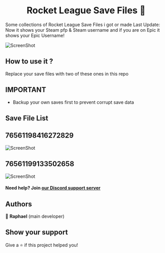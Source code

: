 <h1 align="center">Rocket League Save Files 📜</h1>

Some collections of Rocket League Save Files i got or made
Last Update: Now it shows your Steam pfp & Steam username and if you are on Epic it shows your Epic Username!


![ScreenShot](https://cdn.discordapp.com/attachments/1036859677151072339/1039877283739082803/rl_series_favorites_june2021_16x9.309bf22bd29c2e411e9dd8eb07575bb1.png)


## How to use it ?

Replace your save files with two of these ones in this repo

## IMPORTANT

- Backup your own saves first to prevent corrupt save data

## Save File List

## 76561198416272829
![ScreenShot](https://cdn.discordapp.com/attachments/1036859677151072339/1039878302871068702/Screenshot_168.png)

## 76561199133502658
![ScreenShot](https://cdn.discordapp.com/attachments/1036859677151072339/1039879278575239289/Screenshot_169.png)

#### Need help? Join [our Discord support server](https://discord.gg/RJSVxe9MP9)




## Authors

👤 **Raphael** (main developer)

## Show your support

Give a ⭐️ if this project helped you!
